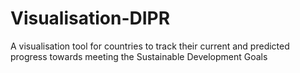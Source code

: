 # Visualisation-DIPR
A visualisation tool for countries to track their current and predicted progress towards meeting the Sustainable Development Goals
